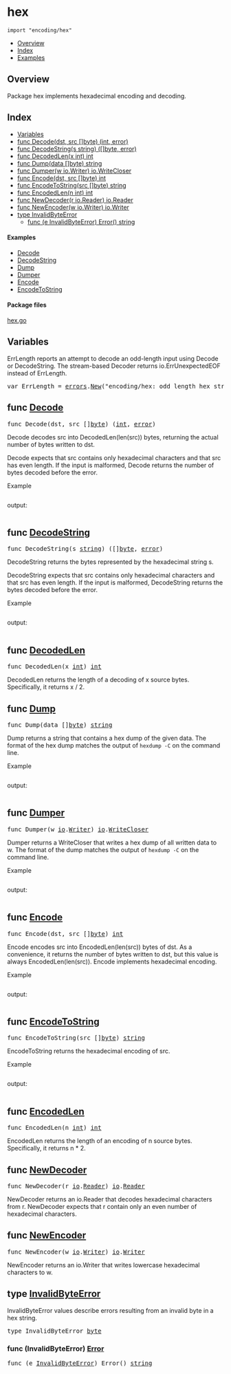 

# hex
`import "encoding/hex"`

* [Overview](#pkg-overview)
* [Index](#pkg-index)
* [Examples](#pkg-examples)

## <a id="pkg-overview">Overview</a>
Package hex implements hexadecimal encoding and decoding.




## <a id="pkg-index">Index</a>
* [Variables](#pkg-variables)
* [func Decode(dst, src []byte) (int, error)](#Decode)
* [func DecodeString(s string) ([]byte, error)](#DecodeString)
* [func DecodedLen(x int) int](#DecodedLen)
* [func Dump(data []byte) string](#Dump)
* [func Dumper(w io.Writer) io.WriteCloser](#Dumper)
* [func Encode(dst, src []byte) int](#Encode)
* [func EncodeToString(src []byte) string](#EncodeToString)
* [func EncodedLen(n int) int](#EncodedLen)
* [func NewDecoder(r io.Reader) io.Reader](#NewDecoder)
* [func NewEncoder(w io.Writer) io.Writer](#NewEncoder)
* [type InvalidByteError](#InvalidByteError)
  * [func (e InvalidByteError) Error() string](#InvalidByteError.Error)


#### <a id="pkg-examples">Examples</a>
* [Decode](#example_Decode)
* [DecodeString](#example_DecodeString)
* [Dump](#example_Dump)
* [Dumper](#example_Dumper)
* [Encode](#example_Encode)
* [EncodeToString](#example_EncodeToString)


#### <a id="pkg-files">Package files</a>
[hex.go](https://golang.org/src/encoding/hex/hex.go) 




## <a id="pkg-variables">Variables</a>
ErrLength reports an attempt to decode an odd-length input
using Decode or DecodeString.
The stream-based Decoder returns io.ErrUnexpectedEOF instead of ErrLength.


<pre>var <span id="ErrLength">ErrLength</span> = <a href="/pkg/errors/">errors</a>.<a href="/pkg/errors/#New">New</a>(&#34;encoding/hex: odd length hex string&#34;)</pre>

## <a id="Decode">func</a> [Decode](https://golang.org/src/encoding/hex/hex.go?s=1767:1808#L48)
<pre>func Decode(dst, src []<a href="/pkg/builtin/#byte">byte</a>) (<a href="/pkg/builtin/#int">int</a>, <a href="/pkg/builtin/#error">error</a>)</pre>
Decode decodes src into DecodedLen(len(src)) bytes,
returning the actual number of bytes written to dst.

Decode expects that src contains only hexadecimal
characters and that src has even length.
If the input is malformed, Decode returns the number
of bytes decoded before the error.


<a id="example_Decode">Example</a>
```go
```

output:
```txt
```

## <a id="DecodeString">func</a> [DecodeString](https://golang.org/src/encoding/hex/hex.go?s=3100:3143#L100)
<pre>func DecodeString(s <a href="/pkg/builtin/#string">string</a>) ([]<a href="/pkg/builtin/#byte">byte</a>, <a href="/pkg/builtin/#error">error</a>)</pre>
DecodeString returns the bytes represented by the hexadecimal string s.

DecodeString expects that src contains only hexadecimal
characters and that src has even length.
If the input is malformed, DecodeString returns
the bytes decoded before the error.


<a id="example_DecodeString">Example</a>
```go
```

output:
```txt
```

## <a id="DecodedLen">func</a> [DecodedLen](https://golang.org/src/encoding/hex/hex.go?s=1417:1443#L39)
<pre>func DecodedLen(x <a href="/pkg/builtin/#int">int</a>) <a href="/pkg/builtin/#int">int</a></pre>
DecodedLen returns the length of a decoding of x source bytes.
Specifically, it returns x / 2.



## <a id="Dump">func</a> [Dump](https://golang.org/src/encoding/hex/hex.go?s=3521:3550#L110)
<pre>func Dump(data []<a href="/pkg/builtin/#byte">byte</a>) <a href="/pkg/builtin/#string">string</a></pre>
Dump returns a string that contains a hex dump of the given data. The format
of the hex dump matches the output of `hexdump -C` on the command line.


<a id="example_Dump">Example</a>
```go
```

output:
```txt
```

## <a id="Dumper">func</a> [Dumper](https://golang.org/src/encoding/hex/hex.go?s=6082:6121#L205)
<pre>func Dumper(w <a href="/pkg/io/">io</a>.<a href="/pkg/io/#Writer">Writer</a>) <a href="/pkg/io/">io</a>.<a href="/pkg/io/#WriteCloser">WriteCloser</a></pre>
Dumper returns a WriteCloser that writes a hex dump of all written data to
w. The format of the dump matches the output of `hexdump -C` on the command
line.


<a id="example_Dumper">Example</a>
```go
```

output:
```txt
```

## <a id="Encode">func</a> [Encode](https://golang.org/src/encoding/hex/hex.go?s=687:719#L15)
<pre>func Encode(dst, src []<a href="/pkg/builtin/#byte">byte</a>) <a href="/pkg/builtin/#int">int</a></pre>
Encode encodes src into EncodedLen(len(src))
bytes of dst. As a convenience, it returns the number
of bytes written to dst, but this value is always EncodedLen(len(src)).
Encode implements hexadecimal encoding.


<a id="example_Encode">Example</a>
```go
```

output:
```txt
```

## <a id="EncodeToString">func</a> [EncodeToString](https://golang.org/src/encoding/hex/hex.go?s=2704:2742#L88)
<pre>func EncodeToString(src []<a href="/pkg/builtin/#byte">byte</a>) <a href="/pkg/builtin/#string">string</a></pre>
EncodeToString returns the hexadecimal encoding of src.


<a id="example_EncodeToString">Example</a>
```go
```

output:
```txt
```

## <a id="EncodedLen">func</a> [EncodedLen](https://golang.org/src/encoding/hex/hex.go?s=419:445#L9)
<pre>func EncodedLen(n <a href="/pkg/builtin/#int">int</a>) <a href="/pkg/builtin/#int">int</a></pre>
EncodedLen returns the length of an encoding of n source bytes.
Specifically, it returns n * 2.



## <a id="NewDecoder">func</a> [NewDecoder](https://golang.org/src/encoding/hex/hex.go?s=4942:4980#L166)
<pre>func NewDecoder(r <a href="/pkg/io/">io</a>.<a href="/pkg/io/#Reader">Reader</a>) <a href="/pkg/io/">io</a>.<a href="/pkg/io/#Reader">Reader</a></pre>
NewDecoder returns an io.Reader that decodes hexadecimal characters from r.
NewDecoder expects that r contain only an even number of hexadecimal characters.



## <a id="NewEncoder">func</a> [NewEncoder](https://golang.org/src/encoding/hex/hex.go?s=4219:4257#L137)
<pre>func NewEncoder(w <a href="/pkg/io/">io</a>.<a href="/pkg/io/#Writer">Writer</a>) <a href="/pkg/io/">io</a>.<a href="/pkg/io/#Writer">Writer</a></pre>
NewEncoder returns an io.Writer that writes lowercase hexadecimal characters to w.





## <a id="InvalidByteError">type</a> [InvalidByteError](https://golang.org/src/encoding/hex/hex.go?s=1178:1204#L31)
InvalidByteError values describe errors resulting from an invalid byte in a hex string.


<pre>type InvalidByteError <a href="/pkg/builtin/#byte">byte</a></pre>











### <a id="InvalidByteError.Error">func</a> (InvalidByteError) [Error](https://golang.org/src/encoding/hex/hex.go?s=1206:1246#L33)
<pre>func (e <a href="#InvalidByteError">InvalidByteError</a>) Error() <a href="/pkg/builtin/#string">string</a></pre>






